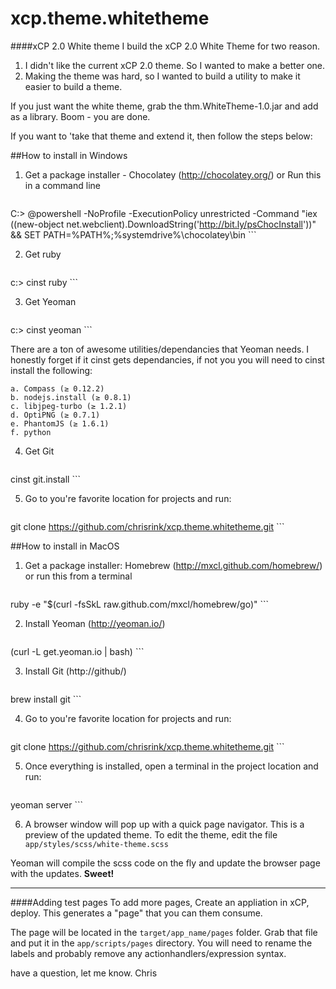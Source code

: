 xcp.theme.whitetheme
====================

####xCP 2.0 White theme
I build the xCP 2.0 White Theme for two reason.

1. I didn't like the current xCP 2.0 theme. So I wanted to make a better one.
2. Making the theme was hard, so I wanted to build a utility to make it easier to build a theme.

If you just want the white theme, grab the thm.WhiteTheme-1.0.jar and add as a library. Boom - you are done.


If you want to 'take that theme and extend it, then follow the steps below:

##How to install in Windows
1. Get a package installer - Chocolatey (http://chocolatey.org/)  or Run this in a command line

	```
C:\> @powershell -NoProfile -ExecutionPolicy unrestricted -Command "iex ((new-object net.webclient).DownloadString('http://bit.ly/psChocInstall'))" && SET PATH=%PATH%;%systemdrive%\chocolatey\bin
	```

2. Get ruby
 
	```
c:\> cinst ruby
	```

3. Get Yeoman

	```
c:\> cinst yeoman
	```

There are a ton of awesome utilities/dependancies that Yeoman needs. I honestly forget if it cinst gets dependancies, if not you you will need to cinst install the following:

	a. Compass (≥ 0.12.2)
	b. nodejs.install (≥ 0.8.1)
	c. libjpeg-turbo (≥ 1.2.1)
	d. OptiPNG (≥ 0.7.1)
	e. PhantomJS (≥ 1.6.1)
	f. python

4. Get Git

	```
cinst git.install
	```
	
5. Go to you're favorite location for projects and run:

	```
git clone https://github.com/chrisrink/xcp.theme.whitetheme.git
	```
	
##How to install in MacOS

1. Get a package installer: Homebrew (http://mxcl.github.com/homebrew/) or run this from a terminal

	```
ruby -e "$(curl -fsSkL raw.github.com/mxcl/homebrew/go)"
	```

2. Install Yeoman (http://yeoman.io/)

	```
(curl -L get.yeoman.io | bash)
	```

3. Install Git (http://github/)

	```
brew install git
	```
	
4. Go to you're favorite location for projects and run:

	```
git clone https://github.com/chrisrink/xcp.theme.whitetheme.git
	```

5. Once everything is installed, open a terminal in the project location and run:

	```
yeoman server
	```

6. A browser window will pop up with a quick page navigator. This is a preview of the updated theme.
To edit the theme, edit the file ``` app/styles/scss/white-theme.scss```

Yeoman will compile the scss code on the fly and update the browser page with the updates. **Sweet!** 
***
####Adding test pages
To add more pages, Create an appliation in xCP, deploy. This generates a "page" that you can them consume. 

The page will be located in the ```target/app_name/pages``` folder. Grab that file and put it in the ```app/scripts/pages``` directory. You will need to rename the labels and probably remove any actionhandlers/expression syntax.

have a question, let me know.
Chris